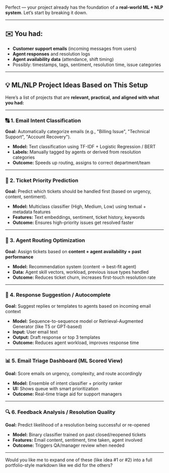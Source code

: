 Perfect — your project already has the foundation of a **real-world ML + NLP system**. Let’s start by breaking it down.

---

## ✉️ You had:
- **Customer support emails** (incoming messages from users)
- **Agent responses** and resolution logs
- **Agent availability data** (attendance, shift timing)
- Possibly: timestamps, tags, sentiment, resolution time, issue categories

---

## 💡 **ML/NLP Project Ideas Based on This Setup**

Here’s a list of projects that are **relevant, practical, and aligned with what you had:**

---

### 🔠 1. **Email Intent Classification**
**Goal:** Automatically categorize emails (e.g., "Billing Issue", "Technical Support", "Account Recovery").

- **Model:** Text classification using TF-IDF + Logistic Regression / BERT
- **Labels:** Manually tagged by agents or derived from resolution categories
- **Outcome:** Speeds up routing, assigns to correct department/team

---

### 🧠 2. **Ticket Priority Prediction**
**Goal:** Predict which tickets should be handled first (based on urgency, content, sentiment).

- **Model:** Multiclass classifier (High, Medium, Low) using textual + metadata features
- **Features:** Text embeddings, sentiment, ticket history, keywords
- **Outcome:** Ensures high-priority issues get resolved faster

---

### 👥 3. **Agent Routing Optimization**
**Goal:** Assign tickets based on **content + agent availability + past performance**

- **Model:** Recommendation system (content → best-fit agent)
- **Data:** Agent skill vectors, workload, previous issue types handled
- **Outcome:** Reduces ticket churn, increases first-touch resolution rate

---

### 🔁 4. **Response Suggestion / Autocomplete**
**Goal:** Suggest replies or templates to agents based on incoming email context

- **Model:** Sequence-to-sequence model or Retrieval-Augmented Generator (like T5 or GPT-based)
- **Input:** User email text
- **Output:** Draft response or top 3 templates
- **Outcome:** Reduces agent workload, improves response time

---

### 📊 5. **Email Triage Dashboard (ML Scored View)**
**Goal:** Score emails on urgency, complexity, and route accordingly

- **Model:** Ensemble of intent classifier + priority ranker
- **UI:** Shows queue with smart prioritization
- **Outcome:** Real-time triage aid for support managers

---

### 🔍 6. **Feedback Analysis / Resolution Quality**
**Goal:** Predict likelihood of a resolution being successful or re-opened

- **Model:** Binary classifier trained on past closed/reopened tickets
- **Features:** Email content, sentiment, time taken, agent involved
- **Outcome:** Triggers QA/manager review when needed

---

Would you like me to expand one of these (like idea #1 or #2) into a full portfolio-style markdown like we did for the others?